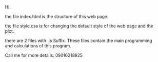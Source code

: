 Hi.

the file index.html is the structure of this web page.

the file style.css is for changing the default style of the web page and the plot.

there are 2 files with .js Suffix. These files contain the main programming and calculations of this program.

Call me for more details: 09016218925
